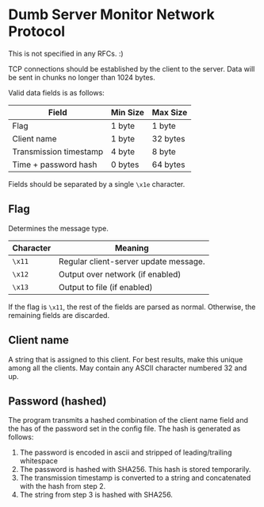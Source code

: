# Dumb Server Monitor Network Protocol

This is not specified in any RFCs. :)

TCP connections should be established by the client to the server.  Data will be sent
in chunks no longer than 1024 bytes.

Valid data fields is as follows:

| Field    | Min Size | Max Size|
| -------- | ------------ | ------- |
| Flag | 1 byte | 1 byte |
| Client name | 1 byte | 32 bytes |
| Transmission timestamp | 4 byte | 8 byte |
| Time + password hash | 0 bytes | 64 bytes |

Fields should be separated by a single `\x1e` character.

## Flag

Determines the message type.

| Character | Meaning |
| --------- | ------- |
| `\x11`    | Regular client-server update message. |
| `\x12`    | Output over network (if enabled) |
| `\x13`    | Output to file (if enabled) |

If the flag is `\x11`, the rest of the fields are parsed as normal.
Otherwise, the remaining fields are discarded.

## Client name

A string that is assigned to this client.  For best results, make this unique among 
all the clients.  May contain any ASCII character numbered 32 and up.

## Password (hashed)

The program transmits a hashed combination of the client name field and the
has of the password set in the config file.  The hash is generated as follows:

1. The password is encoded in ascii and stripped of leading/trailing whitespace
2. The password is hashed with SHA256.  This hash is stored temporarily.
3. The transmission timestamp is converted to a string and concatenated with the hash from step 2.
4. The string from step 3 is hashed with SHA256.

